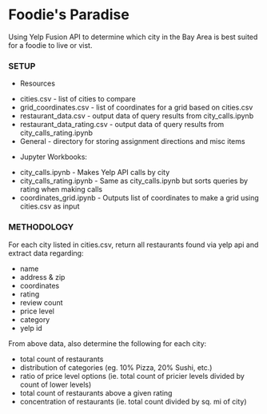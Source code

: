 # Foodie's Paradise

Using Yelp Fusion API to determine which city in the Bay Area is best suited for a foodie to live or vist.


### SETUP

- Resources
* cities.csv - list of cities to compare
* grid_coordinates.csv - list of coordinates for a grid based on cities.csv
* restaurant_data.csv - output data of query results from city_calls.ipynb
* restaurant_data_rating.csv - output data of query results from city_calls_rating.ipynb
* General - directory for storing assignment directions and misc items

- Jupyter Workbooks:
* city_calls.ipynb - Makes Yelp API calls by city
* city_calls_rating.ipynb - Same as city_calls.ipynb but sorts queries by rating when making calls
* coordinates_grid.ipynb - Outputs list of coordinates to make a grid using cities.csv as input


### METHODOLOGY

For each city listed in cities.csv, return all restaurants found via yelp api and
extract data regarding:

- name
- address & zip
- coordinates
- rating
- review count
- price level
- category
- yelp id


From above data, also determine the following for each city:

- total count of restaurants
- distribution of categories (eg. 10% Pizza, 20% Sushi, etc.)
- ratio of price level options (ie. total count of pricier levels divided by count of lower levels)
- total count of restaurants above a given rating
- concentration of restaurants (ie. total count divided by sq. mi of city)